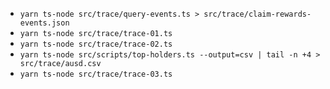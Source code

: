 - `yarn ts-node src/trace/query-events.ts > src/trace/claim-rewards-events.json`
- `yarn ts-node src/trace/trace-01.ts`
- `yarn ts-node src/trace/trace-02.ts`
- `yarn ts-node src/scripts/top-holders.ts --output=csv | tail -n +4 > src/trace/ausd.csv`
- `yarn ts-node src/trace/trace-03.ts`
